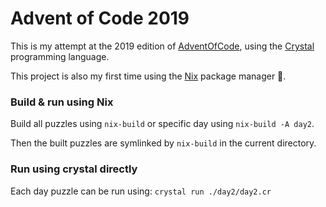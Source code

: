 # Advent of Code 2019

This is my attempt at the 2019 edition of [AdventOfCode](https://adventofcode.com/2019), using the [Crystal](https://crystal-lang.org) programming language.

This project is also my first time using the [Nix](https://nixos.org/nix/) package manager :tada:.

### Build & run using Nix

Build all puzzles using `nix-build` or specific day using `nix-build -A day2`.

Then the built puzzles are symlinked by `nix-build` in the current directory.

### Run using crystal directly

Each day puzzle can be run using: `crystal run ./day2/day2.cr`
